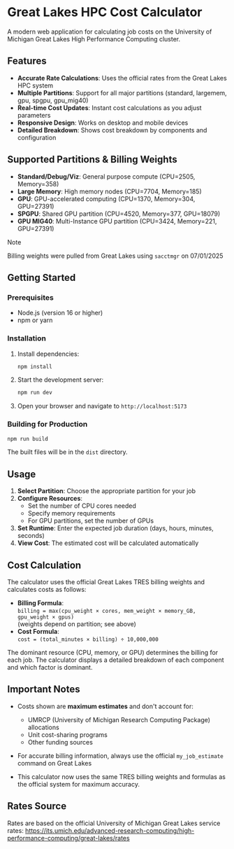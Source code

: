 # Great Lakes HPC Cost Calculator

A modern web application for calculating job costs on the University of Michigan Great Lakes High Performance Computing cluster.

## Features

- **Accurate Rate Calculations**: Uses the official rates from the Great Lakes HPC system
- **Multiple Partitions**: Support for all major partitions (standard, largemem, gpu, spgpu, gpu_mig40)
- **Real-time Cost Updates**: Instant cost calculations as you adjust parameters
- **Responsive Design**: Works on desktop and mobile devices
- **Detailed Breakdown**: Shows cost breakdown by components and configuration

## Supported Partitions & Billing Weights

- **Standard/Debug/Viz**: General purpose compute (CPU=2505, Memory=358)
- **Large Memory**: High memory nodes (CPU=7704, Memory=185)
- **GPU**: GPU-accelerated computing (CPU=1370, Memory=304, GPU=27391)
- **SPGPU**: Shared GPU partition (CPU=4520, Memory=377, GPU=18079)
- **GPU MIG40**: Multi-Instance GPU partition (CPU=3424, Memory=221, GPU=27391)

> [!NOTE]
> Billing weights were pulled from Great Lakes using `sacctmgr` on 07/01/2025

## Getting Started

### Prerequisites

- Node.js (version 16 or higher)
- npm or yarn

### Installation

1. Install dependencies:
   ```bash
   npm install
   ```
2. Start the development server:
   ```bash
   npm run dev
   ```
3. Open your browser and navigate to `http://localhost:5173`

### Building for Production

```bash
npm run build
```

The built files will be in the `dist` directory.

## Usage

1. **Select Partition**: Choose the appropriate partition for your job
2. **Configure Resources**:
   - Set the number of CPU cores needed
   - Specify memory requirements
   - For GPU partitions, set the number of GPUs
3. **Set Runtime**: Enter the expected job duration (days, hours, minutes, seconds)
4. **View Cost**: The estimated cost will be calculated automatically

## Cost Calculation

The calculator uses the official Great Lakes TRES billing weights and calculates costs as follows:

- **Billing Formula**:  
  `billing = max(cpu_weight × cores, mem_weight × memory_GB, gpu_weight × gpus)`  
  (weights depend on partition; see above)
- **Cost Formula**:  
  `cost = (total_minutes × billing) ÷ 10,000,000`

The dominant resource (CPU, memory, or GPU) determines the billing for each job. The calculator displays a detailed breakdown of each component and which factor is dominant.

## Important Notes

- Costs shown are **maximum estimates** and don't account for:
  - UMRCP (University of Michigan Research Computing Package) allocations
  - Unit cost-sharing programs
  - Other funding sources

- For accurate billing information, always use the official `my_job_estimate` command on Great Lakes

- This calculator now uses the same TRES billing weights and formulas as the official system for maximum accuracy.

## Rates Source

Rates are based on the official University of Michigan Great Lakes service rates:
https://its.umich.edu/advanced-research-computing/high-performance-computing/great-lakes/rates

